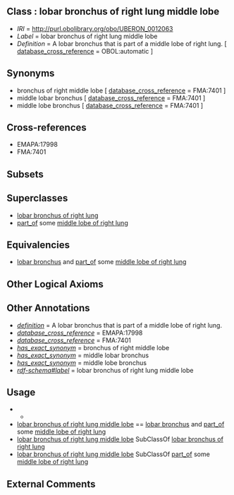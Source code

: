 
## Class : lobar bronchus of right lung middle lobe

 * *IRI* = http://purl.obolibrary.org/obo/UBERON_0012063
 * *Label* = lobar bronchus of right lung middle lobe
 * *Definition* = A lobar bronchus that is part of a middle lobe of right lung. [ [database_cross_reference](../../ef/oboInOwl#hasDbXref.md) = OBOL:automatic ]

## Synonyms

 * bronchus of right middle lobe [ [database_cross_reference](../../ef/oboInOwl#hasDbXref.md) = FMA:7401 ]
 * middle lobar bronchus [ [database_cross_reference](../../ef/oboInOwl#hasDbXref.md) = FMA:7401 ]
 * middle lobe bronchus [ [database_cross_reference](../../ef/oboInOwl#hasDbXref.md) = FMA:7401 ]

## Cross-references

 * EMAPA:17998
 * FMA:7401

## Subsets


## Superclasses

 * [lobar bronchus of right lung](../../UBERON/04/UBERON_0003404.md)
 * [part_of](../../BFO/50/BFO_0000050.md) some [middle lobe of right lung](../../UBERON/74/UBERON_0002174.md)

## Equivalencies

 * [lobar bronchus](../../UBERON/83/UBERON_0002183.md) and [part_of](../../BFO/50/BFO_0000050.md) some [middle lobe of right lung](../../UBERON/74/UBERON_0002174.md)

## Other Logical Axioms


## Other Annotations

 * *[definition](../../IAO/15/IAO_0000115.md)* = A lobar bronchus that is part of a middle lobe of right lung.
 * *[database_cross_reference](../../ef/oboInOwl#hasDbXref.md)* = EMAPA:17998
 * *[database_cross_reference](../../ef/oboInOwl#hasDbXref.md)* = FMA:7401
 * *[has_exact_synonym](../../ym/oboInOwl#hasExactSynonym.md)* = bronchus of right middle lobe
 * *[has_exact_synonym](../../ym/oboInOwl#hasExactSynonym.md)* = middle lobar bronchus
 * *[has_exact_synonym](../../ym/oboInOwl#hasExactSynonym.md)* = middle lobe bronchus
 * *[rdf-schema#label](../../el/rdf-schema#label.md)* = lobar bronchus of right lung middle lobe

## Usage

 * -
 * [lobar bronchus of right lung middle lobe](../../UBERON/63/UBERON_0012063.md) == [lobar bronchus](../../UBERON/83/UBERON_0002183.md) and [part_of](../../BFO/50/BFO_0000050.md) some [middle lobe of right lung](../../UBERON/74/UBERON_0002174.md)
 * [lobar bronchus of right lung middle lobe](../../UBERON/63/UBERON_0012063.md) SubClassOf [lobar bronchus of right lung](../../UBERON/04/UBERON_0003404.md)
 * [lobar bronchus of right lung middle lobe](../../UBERON/63/UBERON_0012063.md) SubClassOf [part_of](../../BFO/50/BFO_0000050.md) some [middle lobe of right lung](../../UBERON/74/UBERON_0002174.md)

## External Comments

